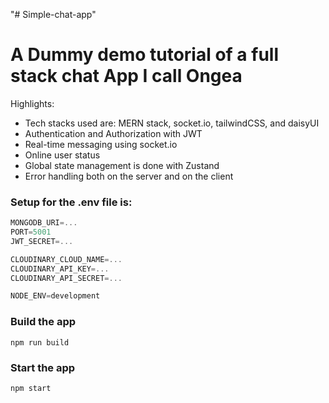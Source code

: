 "# Simple-chat-app" 
# A Dummy demo tutorial of a full stack chat App I call Ongea


Highlights:

- Tech stacks used are: MERN stack, socket.io, tailwindCSS, and daisyUI
- Authentication and Authorization with JWT
- Real-time messaging using socket.io
- Online user status 
- Global state management is done with Zustand
- Error handling both on the server and on the client


### Setup for the .env file is:

```js
MONGODB_URI=...
PORT=5001
JWT_SECRET=...

CLOUDINARY_CLOUD_NAME=...
CLOUDINARY_API_KEY=...
CLOUDINARY_API_SECRET=...

NODE_ENV=development
```

### Build the app

```shell
npm run build
```

### Start the app

```shell
npm start
```
